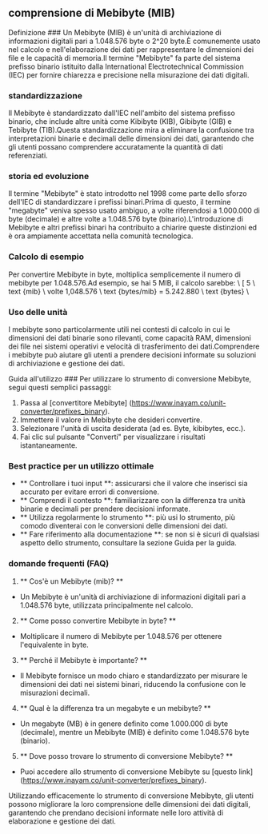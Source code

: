 ## comprensione di Mebibyte (MIB)

Definizione ###
Un Mebibyte (MIB) è un'unità di archiviazione di informazioni digitali pari a 1.048.576 byte o 2^20 byte.È comunemente usato nel calcolo e nell'elaborazione dei dati per rappresentare le dimensioni dei file e le capacità di memoria.Il termine "Mebibyte" fa parte del sistema prefisso binario istituito dalla International Electrotechnical Commission (IEC) per fornire chiarezza e precisione nella misurazione dei dati digitali.

### standardizzazione
Il Mebibyte è standardizzato dall'IEC nell'ambito del sistema prefisso binario, che include altre unità come Kibibyte (KIB), Gibibyte (GIB) e Tebibyte (TIB).Questa standardizzazione mira a eliminare la confusione tra interpretazioni binarie e decimali delle dimensioni dei dati, garantendo che gli utenti possano comprendere accuratamente la quantità di dati referenziati.

### storia ed evoluzione
Il termine "Mebibyte" è stato introdotto nel 1998 come parte dello sforzo dell'IEC di standardizzare i prefissi binari.Prima di questo, il termine "megabyte" veniva spesso usato ambiguo, a volte riferendosi a 1.000.000 di byte (decimale) e altre volte a 1.048.576 byte (binario).L'introduzione di Mebibyte e altri prefissi binari ha contribuito a chiarire queste distinzioni ed è ora ampiamente accettata nella comunità tecnologica.

### Calcolo di esempio
Per convertire Mebibyte in byte, moltiplica semplicemente il numero di mebibyte per 1.048.576.Ad esempio, se hai 5 MIB, il calcolo sarebbe:
\ [
5 \ text {mib} \ volte 1,048.576 \ text {bytes/mib} = 5.242.880 \ text {bytes}
\

### Uso delle unità
I mebibyte sono particolarmente utili nei contesti di calcolo in cui le dimensioni dei dati binarie sono rilevanti, come capacità RAM, dimensioni dei file nei sistemi operativi e velocità di trasferimento dei dati.Comprendere i mebibyte può aiutare gli utenti a prendere decisioni informate su soluzioni di archiviazione e gestione dei dati.

Guida all'utilizzo ###
Per utilizzare lo strumento di conversione Mebibyte, segui questi semplici passaggi:
1. Passa al [convertitore Mebibyte] (https://www.inayam.co/unit-converter/prefixes_binary).
2. Immettere il valore in Mebibyte che desideri convertire.
3. Selezionare l'unità di uscita desiderata (ad es. Byte, kibibytes, ecc.).
4. Fai clic sul pulsante "Converti" per visualizzare i risultati istantaneamente.

### Best practice per un utilizzo ottimale
- ** Controllare i tuoi input **: assicurarsi che il valore che inserisci sia accurato per evitare errori di conversione.
- ** Comprendi il contesto **: familiarizzare con la differenza tra unità binarie e decimali per prendere decisioni informate.
- ** Utilizza regolarmente lo strumento **: più usi lo strumento, più comodo diventerai con le conversioni delle dimensioni dei dati.
- ** Fare riferimento alla documentazione **: se non si è sicuri di qualsiasi aspetto dello strumento, consultare la sezione Guida per la guida.

### domande frequenti (FAQ)

1. ** Cos'è un Mebibyte (mib)? **
- Un Mebibyte è un'unità di archiviazione di informazioni digitali pari a 1.048.576 byte, utilizzata principalmente nel calcolo.

2. ** Come posso convertire Mebibyte in byte? **
- Moltiplicare il numero di Mebibyte per 1.048.576 per ottenere l'equivalente in byte.

3. ** Perché il Mebibyte è importante? **
- Il Mebibyte fornisce un modo chiaro e standardizzato per misurare le dimensioni dei dati nei sistemi binari, riducendo la confusione con le misurazioni decimali.

4. ** Qual è la differenza tra un megabyte e un mebibyte? **
- Un megabyte (MB) è in genere definito come 1.000.000 di byte (decimale), mentre un Mebibyte (MIB) è definito come 1.048.576 byte (binario).

5. ** Dove posso trovare lo strumento di conversione Mebibyte? **
- Puoi accedere allo strumento di conversione Mebibyte su [questo link] (https://www.inayam.co/unit-converter/prefixes_binary).

Utilizzando efficacemente lo strumento di conversione Mebibyte, gli utenti possono migliorare la loro comprensione delle dimensioni dei dati digitali, garantendo che prendano decisioni informate nelle loro attività di elaborazione e gestione dei dati.